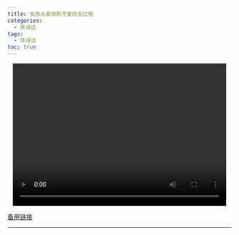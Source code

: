 ```yaml
---
title: 女孩从爱你到不爱你全过程
categories:
  - 陈诗远
tags:
  - 陈诗远
toc: true 
---
```




<p style="text-align:center">
   <video width="480" height="320" controls>
       <source src="/video/csy/18.mp4">
   </video>
</p>
 <p><a href="/video/csy/18.mp4">备用链接</a></p>
 
---





